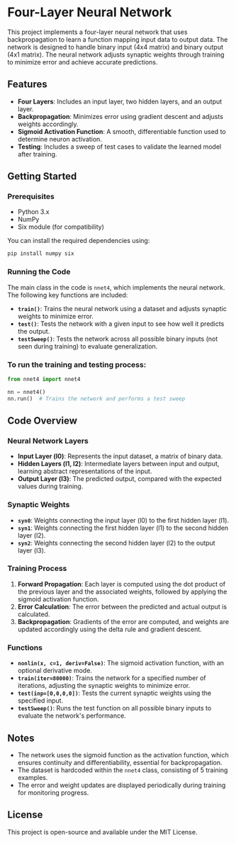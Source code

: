 # Four-Layer Neural Network

This project implements a four-layer neural network that uses backpropagation to learn a function mapping input data to output data. The network is designed to handle binary input (4x4 matrix) and binary output (4x1 matrix). The neural network adjusts synaptic weights through training to minimize error and achieve accurate predictions.

## Features
- **Four Layers**: Includes an input layer, two hidden layers, and an output layer.
- **Backpropagation**: Minimizes error using gradient descent and adjusts weights accordingly.
- **Sigmoid Activation Function**: A smooth, differentiable function used to determine neuron activation.
- **Testing**: Includes a sweep of test cases to validate the learned model after training.

## Getting Started

### Prerequisites
- Python 3.x
- NumPy
- Six module (for compatibility)

You can install the required dependencies using:
```bash
pip install numpy six
```

### Running the Code
The main class in the code is `nnet4`, which implements the neural network. The following key functions are included:

- **`train()`**: Trains the neural network using a dataset and adjusts synaptic weights to minimize error.
- **`test()`**: Tests the network with a given input to see how well it predicts the output.
- **`testSweep()`**: Tests the network across all possible binary inputs (not seen during training) to evaluate generalization.

### To run the training and testing process:
```python
from nnet4 import nnet4

nn = nnet4()
nn.run()  # Trains the network and performs a test sweep
```

## Code Overview

### Neural Network Layers
- **Input Layer (l0)**: Represents the input dataset, a matrix of binary data.
- **Hidden Layers (l1, l2)**: Intermediate layers between input and output, learning abstract representations of the input.
- **Output Layer (l3)**: The predicted output, compared with the expected values during training.

### Synaptic Weights
- **`syn0`**: Weights connecting the input layer (l0) to the first hidden layer (l1).
- **`syn1`**: Weights connecting the first hidden layer (l1) to the second hidden layer (l2).
- **`syn2`**: Weights connecting the second hidden layer (l2) to the output layer (l3).

### Training Process
1. **Forward Propagation**: Each layer is computed using the dot product of the previous layer and the associated weights, followed by applying the sigmoid activation function.
2. **Error Calculation**: The error between the predicted and actual output is calculated.
3. **Backpropagation**: Gradients of the error are computed, and weights are updated accordingly using the delta rule and gradient descent.

### Functions
- **`nonlin(x, c=1, deriv=False)`**: The sigmoid activation function, with an optional derivative mode.
- **`train(iter=80000)`**: Trains the network for a specified number of iterations, adjusting the synaptic weights to minimize error.
- **`test(inp=[0,0,0,0])`**: Tests the current synaptic weights using the specified input.
- **`testSweep()`**: Runs the test function on all possible binary inputs to evaluate the network's performance.

## Notes
- The network uses the sigmoid function as the activation function, which ensures continuity and differentiability, essential for backpropagation.
- The dataset is hardcoded within the `nnet4` class, consisting of 5 training examples.
- The error and weight updates are displayed periodically during training for monitoring progress.

## License
This project is open-source and available under the MIT License.
